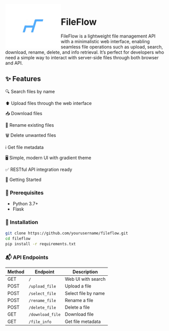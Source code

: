 <img src="/static/logo.png" width="175" align="left"/>
<h1>FileFlow</h1>
FileFlow is a lightweight file management API with a minimalistic web interface, enabling seamless file operations such as upload, search, download, rename, delete, and info retrieval. It’s perfect for developers who need a simple way to interact with server-side files through both browser and API.

<h2>✨ Features</h2>

🔍 Search files by name

⬆️ Upload files through the web interface

📥 Download files

📝 Rename existing files

🗑️ Delete unwanted files

ℹ️ Get file metadata

🖥️ Simple, modern UI with gradient theme

✅ RESTful API integration ready

🚀 Getting Started


### 🔧 Prerequisites
- Python 3.7+
- Flask

### 🚀 Installation

```bash
git clone https://github.com/yourusername/fileflow.git
cd fileflow
pip install -r requirements.txt
```


### 📬 API Endpoints

| Method | Endpoint       | Description         |
|--------|----------------|---------------------|
| GET    | `/`            | Web UI with search  |
| POST   | `/upload_file` | Upload a file       |
| POST   | `/select_file` | Select file by name |
| POST   | `/rename_file` | Rename a file       |
| POST   | `/delete_file` | Delete a file       |
| GET    | `/download_file` | Download file    |
| GET    | `/file_info`   | Get file metadata   |

